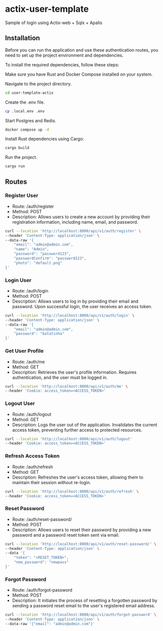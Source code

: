 # actix-user-template
Sample of login using Actix-web + Sqlx + Apalis

## Installation
Before you can run the application and use these authentication routes, you need to set up the project environment and dependencies.

To install the required dependencies, follow these steps:

Make sure you have Rust and Docker Compose installed on your system.

Navigate to the project directory.
```bash
cd user-template-actix
```
Create the .env file.
```bash
cp .local.env .env
```
Start Postgres and Redis.
```bash
docker compose up -d
```
Install Rust dependencies using Cargo:
```bash
cargo build
```
Run the project.
```bash
cargo run
```

## Routes
###  Register User
* Route: /auth/register
* Method: POST
* Description: Allows users to create a new account by providing their registration information, including name, email, and password.
```bash
curl --location 'http://localhost:8000/api/v1/auth/register' \
--header 'Content-Type: application/json' \
--data-raw '{
    "email": "admin@admin.com",
    "name": "Admin",
    "password": "password123",
    "passwordConfirm": "password123",
    "photo": "default.png"
}'
```
###  Login User
* Route: /auth/login
* Method: POST
* Description: Allows users to log in by providing their email and password. Upon successful login, the user receives an access token.
```bash
curl --location 'http://localhost:8000/api/v1/auth/login' \
--header 'Content-Type: application/json' \
--data-raw '{
    "email": "admin@admin.com",
    "password": "batatinha"
}'
```
### Get User Profile
* Route: /auth/me
* Method: GET
* Description: Retrieves the user's profile information. Requires authentication, and the user must be logged in.
```bash
curl --location 'http://localhost:8000/api/v1/auth/me' \
--header 'Cookie: access_token=<ACCESS_TOKEN>'
```
### Logout User
* Route: /auth/logout
* Method: GET
* Description: Logs the user out of the application. Invalidates the current access token, preventing further access to protected resources.
```bash
curl --location 'http://localhost:8000/api/v1/auth/logout'
--header 'Cookie: access_token=<ACCESS_TOKEN>'
```
### Refresh Access Token
* Route: /auth/refresh
* Method: GET
* Description: Refreshes the user's access token, allowing them to maintain their session without re-login.
```bash
curl --location 'http://localhost:8000/api/v1/auth/refresh' \
--header 'Cookie: access_token=<ACCESS_TOKEN>'
```
### Reset Password
* Route: /auth/reset-password/
* Method: POST
* Description: Allows users to reset their password by providing a new password and a password reset token sent via email.
```bash
curl --location 'http://localhost:8000/api/v1/auth/reset-password/' \
--header 'Content-Type: application/json' \
--data '{
    "token": "<RESET_TOKEN>",
    "new_password": "newpass"
}'
```
### Forgot Password
* Route: /auth/forgot-password
* Method: POST
* Description: It initiates the process of resetting a forgotten password by sending a password reset email to the user's registered email address.
```bash
curl --location 'http://localhost:8000/api/v1/auth/forgot-password' \
--header 'Content-Type: application/json' \
--data-raw '{"email": "admin@admin.com"}'
```

